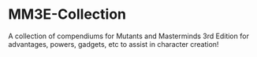 # MM3E-Collection
A collection of compendiums for Mutants and Masterminds 3rd Edition for advantages, powers, gadgets, etc to assist in character creation!
